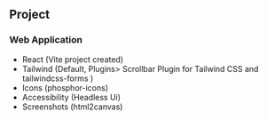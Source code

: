 ## Project

### Web Application

- React (Vite project created)
- Tailwind (Default, Plugins> Scrollbar Plugin for Tailwind CSS and tailwindcss-forms
  )
- Icons (phosphor-icons)
- Accessibility (Headless Ui)
- Screenshots (html2canvas)

